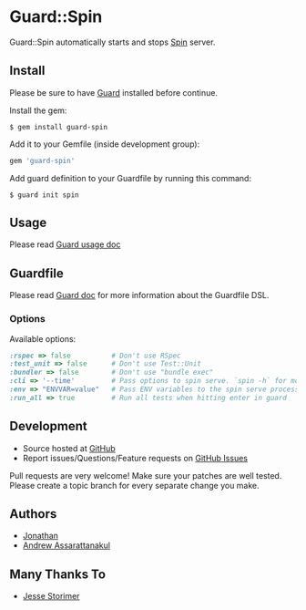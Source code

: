 Guard::Spin
===========

Guard::Spin automatically starts and stops [Spin](https://github.com/jstorimer/spin) server.

Install
-------

Please be sure to have [Guard](https://github.com/guard/guard) installed before continue.

Install the gem:

    $ gem install guard-spin

Add it to your Gemfile (inside development group):

``` ruby
gem 'guard-spin'
```

Add guard definition to your Guardfile by running this command:

    $ guard init spin

Usage
-----

Please read [Guard usage doc](https://github.com/guard/guard#readme)

Guardfile
---------

Please read [Guard doc](https://github.com/guard/guard#readme) for more information about the Guardfile DSL.

### Options

Available options:

``` ruby
:rspec => false          # Don't use RSpec
:test_unit => false      # Don't use Test::Unit
:bundler => false        # Don't use "bundle exec"
:cli => '--time'         # Pass options to spin serve. `spin -h` for more spin options
:env => "ENVVAR=value"   # Pass ENV variables to the spin serve process
:run_all => true         # Run all tests when hitting enter in guard
```

Development
-----------

* Source hosted at [GitHub](https://github.com/vizjerai/guard-spin)
* Report issues/Questions/Feature requests on [GitHub Issues](https://github.com/vizjerai/guard-spin/issues)

Pull requests are very welcome! Make sure your patches are well tested. Please create a topic branch for every separate change
you make.

Authors
------

* [Jonathan](https://github.com/jonsgreen)
* [Andrew Assarattanakul](https://github.com/vizjerai)

Many Thanks To
--------------

* [Jesse Storimer](https://github.com/jstorimer)
